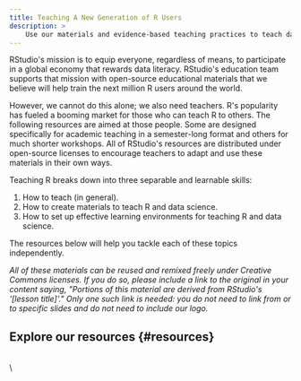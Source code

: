 ```yaml
---
title: Teaching A New Generation of R Users
description: >
    Use our materials and evidence-based teaching practices to teach data science using R and RStudio's products.
---
```


RStudio's mission is to equip everyone, regardless of means, to participate in a global economy that rewards data literacy. RStudio's education team supports that mission with open-source educational materials that we believe will help train the next million R users around the world. 

However, we cannot do this alone; we also need teachers. R's popularity has fueled a booming market for those who can teach R to others. The following resources are aimed at those people. Some are designed specifically for academic teaching in a semester-long format and others for much shorter workshops. All of RStudio's resources are distributed under open-source licenses to encourage teachers to adapt and use these materials in their own ways.

Teaching R breaks down into three separable and learnable skills:

1. How to teach (in general).
1. How to create materials to teach R and data science.
1. How to set up effective learning environments for teaching R and data science. 

The resources below will help you tackle each of these topics independently.

<em>
All of these materials can be reused and remixed freely under Creative Commons licenses.
If you do so,
please include a link to the original in your content saying,
"Portions of this material are derived from RStudio's '[lesson title]'."
Only one such link is needed:
you do not need to link from or to specific slides and do not need to include our logo.
</em>

## Explore our resources {#resources}

\
\

